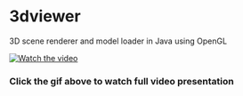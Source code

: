 # 3dviewer
3D scene renderer and model loader in Java using OpenGL

[![Watch the video](vid/out.gif)](https://youtu.be/cuZwiKWIXL8)
### Click the gif above to watch full video presentation
